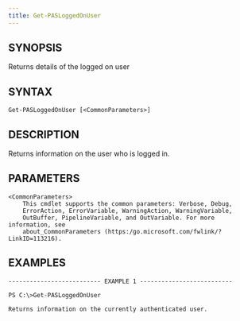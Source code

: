 ```yaml
---
title: Get-PASLoggedOnUser
---
```


## SYNOPSIS

Returns details of the logged on user

## SYNTAX

    Get-PASLoggedOnUser [<CommonParameters>]

## DESCRIPTION

Returns information on the user who is logged in.

## PARAMETERS

    <CommonParameters>
        This cmdlet supports the common parameters: Verbose, Debug,
        ErrorAction, ErrorVariable, WarningAction, WarningVariable,
        OutBuffer, PipelineVariable, and OutVariable. For more information, see
        about_CommonParameters (https:/go.microsoft.com/fwlink/?LinkID=113216).

## EXAMPLES

    -------------------------- EXAMPLE 1 --------------------------

    PS C:\>Get-PASLoggedOnUser

    Returns information on the currently authenticated user.
